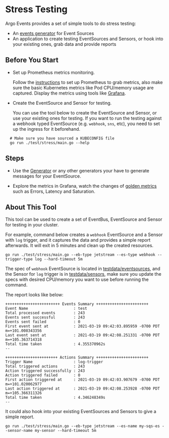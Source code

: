 # Stress Testing

Argo Events provides a set of simple tools to do stress testing:

- An [events generator](generator/README.md) for Event Sources
- An application to create testing EventSources and Sensors, or hook into your
  existing ones, grab data and provide reports

## Before You Start

- Set up Prometheus metrics monitoring.

  Follow the [instructions](https://argoproj.github.io/argo-events/metrics/) to
  set up Prometheus to grab metrics, also make sure the basic Kubernetes metrics
  like Pod CPU/memory usage are captured. Display the metrics using tools like
  [Grafana](https://grafana.com/).

- Create the EventSource and Sensor for testing.

  You can use the tool below to create the EventSource and Sensor, or use your
  existing ones for testing. If you want to run the testing against a webhook
  typed EventSource (e.g. `webhook`, `sns`, etc), you need to set up the ingress
  for it beforehand.

```shell
  # Make sure you have sourced a KUBECONFIG file
  go run ./test/stress/main.go --help
```

## Steps

- Use the [Generator](generator/README.md) or any other generators your have to
  generate messages for your EventSource.

- Explore the metrics in Grafana, watch the changes of
  [golden metrics](https://argoproj.github.io/argo-events/metrics/#golden-signals)
  such as Errors, Latency and Saturation.

## About This Tool

This tool can be used to create a set of EventBus, EventSource and Sensor for
testing in your cluster.

For example, command below creates a `webhook` EventSource and a Sensor with
`log` trigger, and it captures the data and provides a simple report afterwards.
It will exit in 5 minutes and clean up the created resources.

```shell
go run ./test/stress/main.go --eb-type jetstream --es-type webhook --trigger-type log --hard-timeout 5m
```

The spec of `webhook` EventSource is located in
[testdata/eventsources](testdata/eventsources), and the Sensor for `log` trigger
is in [testdata/sensors](testdata/sensors), make sure you update the specs with
desired CPU/memory you want to use before running the command.

The report looks like below:

```text
++++++++++++++++++++++++ Events Summary +++++++++++++++++++++++
Event Name                    : test
Total processed events        : 243
Events sent successful        : 243
Events sent failed            : 0
First event sent at           : 2021-03-19 09:42:03.895959 -0700 PDT m=+101.008343356
Last event sent at            : 2021-03-19 09:42:08.251331 -0700 PDT m=+105.363714318
Total time taken              : 4.355370962s
--

+++++++++++++++++++++++ Actions Summary +++++++++++++++++++++++
Trigger Name                  : log-trigger
Total triggered actions       : 243
Action triggered successfully : 243
Action triggered failed       : 0
First action triggered at     : 2021-03-19 09:42:03.907679 -0700 PDT m=+101.020062977
Last action triggered at      : 2021-03-19 09:42:08.253928 -0700 PDT m=+105.366311326
Total time taken              : 4.346248349s
--
```

It could also hook into your existing EventSources and Sensors to give a simple
report.

```shell
go run ./test/stress/main.go --eb-type jetstream --es-name my-sqs-es --sensor-name my-sensor --hard-timeout 5m
```
